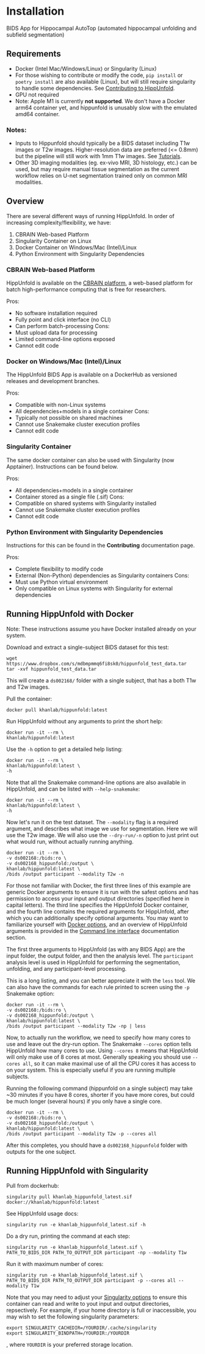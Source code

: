# Installation

BIDS App for Hippocampal AutoTop (automated hippocampal unfolding and
subfield segmentation)

## Requirements

-   Docker (Intel Mac/Windows/Linux) or Singularity (Linux)
-   For those wishing to contribute or modify the code, `pip install` or `poetry install` are also available (Linux), but will still require singularity to handle some dependencies. See [Contributing to HippUnfold](https://hippunfold.readthedocs.io/en/latest/contributing/contributing.html).
-   GPU not required
-   Note: Apple M1 is currently **not supported**. We don't have a Docker arm64 container yet, and hippunfold is unusably slow with the emulated amd64 container. 

### Notes:

-   Inputs to Hippunfold should typically be a BIDS dataset including T1w images or T2w images. Higher-resolution data are preferred (\<= 0.8mm) but the pipeline will still work with 1mm T1w images. See [Tutorials](https://hippunfold.readthedocs.io/en/latest/tutorials/standardBIDS.html).
-   Other 3D imaging modalities (eg. ex-vivo MRI, 3D histology, etc.) can be used, but may require manual tissue segmentation as the current workflow relies on U-net segmentation trained only on common MRI modalities.


## Overview

There are several different ways of running HippUnfold. In order of increasing complexity/flexibility, we have:

1. CBRAIN Web-based Platform
2. Singularity Container on Linux
3. Docker Container on Windows/Mac (Intel)/Linux
4. Python Environment with Singularity Dependencies

### CBRAIN Web-based Platform

HippUnfold is available on the [CBRAIN platform](https://github.com/aces/cbrain/wiki), a 
web-based platform for batch high-performance computing that is free for researchers.

Pros:
 - No software installation required
 - Fully point and click interface (no CLI)
 - Can perform batch-processing
Cons:
 - Must upload data for processing
 - Limited command-line options exposed
 - Cannot edit code


### Docker on Windows/Mac (Intel)/Linux

The HippUnfold BIDS App is available on a DockerHub as versioned releases and development branches.

Pros:
 - Compatible with non-Linux systems 
 - All dependencies+models in a single container
Cons:
 - Typically not possible on shared machines
 - Cannot use Snakemake cluster execution profiles
 - Cannot edit code

### Singularity Container

The same docker container can also be used with Singularity (now Apptainer). Instructions can be found below.

Pros:
 - All dependencies+models in a single container
 - Container stored as a single file (.sif)
Cons:
 - Compatible on shared systems with Singularity installed
 - Cannot use Snakemake cluster execution profiles
 - Cannot edit code


### Python Environment with Singularity Dependencies

Instructions for this can be found in the **Contributing** documentation page.

Pros:
 - Complete flexibility to modify code
 - External (Non-Python) dependencies as Singularity containers
Cons:
 - Must use Python virtual environment
 - Only compatible on Linux systems with Singularity for external dependencies



## Running HippUnfold with Docker


Note: These instructions assume you have Docker installed already on your system.

Download and extract a single-subject BIDS dataset for this test:

    wget https://www.dropbox.com/s/mdbmpmmq6fi8sk0/hippunfold_test_data.tar 
    tar -xvf hippunfold_test_data.tar

This will create a `ds002168/` folder with a single subject, that has a 
both T1w and T2w images. 


Pull the container:

    docker pull khanlab/hippunfold:latest

Run HippUnfold without any arguments to print the short help:

    docker run -it --rm \
    khanlab/hippunfold:latest    

Use the `-h` option to get a detailed help listing:

    docker run -it --rm \
    khanlab/hippunfold:latest \
    -h

Note that all the Snakemake command-line options are also available in
HippUnfold, and can be listed with `--help-snakemake`:

    docker run -it --rm \
    khanlab/hippunfold:latest \
    -h


Now let's run it on the test dataset. The `--modality` flag is a 
required argument, and describes what image we use for segmentation. Here 
we will use the T2w image. We will also use the `--dry-run/-n` option to 
just print out what would run, without actually running anything.

    docker run -it --rm \
    -v ds002168:/bids:ro \
    -v ds002168_hippunfold:/output \
    khanlab/hippunfold:latest \
    /bids /output participant --modality T2w -n


For those not familiar with Docker, the first three lines of this
example are generic Docker arguments to ensure it is run with the safest
options and has permission to access your input and output directories
(specified here in capital letters). The third line specifies the
HippUnfold Docker container, and the fourth line contains the required
arguments for HippUnfold, after which you can additionally specify optional arguments. You may want to familiarize yourself with
[Docker options](https://docs.docker.com/engine/reference/run/), and an
overview of HippUnfold arguments is provided in the [Command line
interface](https://hippunfold.readthedocs.io/en/latest/usage/app_cli.html)
documentation section.


The first three arguments to HippUnfold (as with any BIDS App) are the input
folder, the output folder, and then the analysis level. The `participant` analysis 
level is used in HippUnfold for performing the segmentation, unfolding, and any
participant-level processing.


This is a long listing, and you can better appreciate it with the `less` tool. We can
also have the commands for each rule printed to screen using the `-p` Snakemake option:

    docker run -it --rm \
    -v ds002168:/bids:ro \
    -v ds002168_hippunfold:/output \
    khanlab/hippunfold:latest \
    /bids /output participant --modality T2w -np | less


Now, to actually run the workflow, we need to specify how many cores to use and leave out
the dry-run option.  The Snakemake `--cores` option tells HippUnfold how many cores to use.
 Using `--cores 8` means that HippUnfold will only make use of 8 cores at most. Generally speaking 
you should use `--cores all`,  so it can make maximal use of all the CPU cores it has access to on your system. This is especially 
useful if you are running multiple subjects. 

Running the following command (hippunfold on a single subject) may take ~30 minutes if you have 8 cores, shorter if you have more 
cores, but could be much longer (several hours) if you only have a single core.

    docker run -it --rm \
    -v ds002168:/bids:ro \
    -v ds002168_hippunfold:/output \
    khanlab/hippunfold:latest \
    /bids /output participant --modality T2w -p --cores all


After this completes, you should have a `ds002168_hippunfold` folder with outputs for the one subject.


## Running HippUnfold with Singularity

Pull from dockerhub:

    singularity pull khanlab_hippunfold_latest.sif docker://khanlab/hippunfold:latest

See HippUnfold usage docs:

    singularity run -e khanlab_hippunfold_latest.sif -h

Do a dry run, printing the command at each step:

    singularity run -e khanlab_hippunfold_latest.sif \
    PATH_TO_BIDS_DIR PATH_TO_OUTPUT_DIR participant -np --modality T1w

Run it with maximum number of cores:

    singularity run -e khanlab_hippunfold_latest.sif \
    PATH_TO_BIDS_DIR PATH_TO_OUTPUT_DIR participant -p --cores all --modality T1w

Note that you may need to adjust your [Singularity options](https://sylabs.io/guides/3.1/user-guide/cli/singularity_run.html) to ensure this container can read and write to yout input and output directories, repsectively. For example, if your home directory is full or inaccessible, you may wish to set the following singularity parameters:

    export SINGULARITY_CACHEDIR=/YOURDIR/.cache/singularity
    export SINGULARITY_BINDPATH=/YOURDIR:/YOURDIR

, where `YOURDIR` is your preferred storage location.



